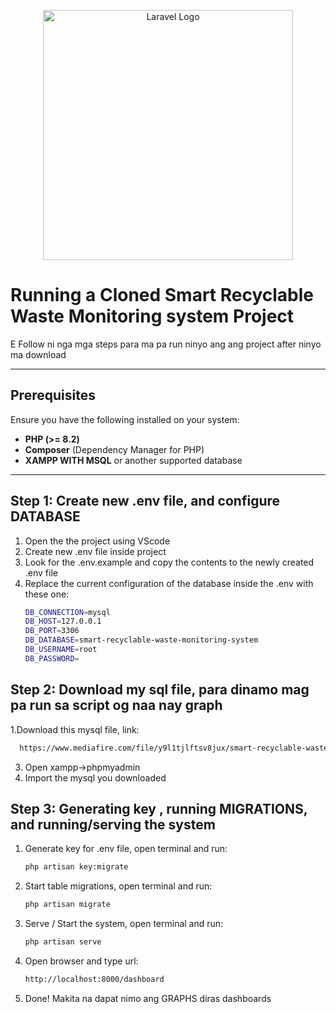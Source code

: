 <p align="center"><a href="https://laravel.com" target="_blank"><img src="https://scontent.xx.fbcdn.net/v/t1.15752-9/467473558_3999128883649739_3904109331498328680_n.jpg?_nc_cat=107&ccb=1-7&_nc_sid=0024fc&_nc_eui2=AeESgWeygsXi3srXhsG2Fbw77gULT93uIWLuBQtP3e4hYoApIehbTS4LQhZY2F4ZtlMtMu9CCOk8YHo0QudN4l4X&_nc_ohc=sp4U4E1hyYYQ7kNvgFQ33qd&_nc_ad=z-m&_nc_cid=0&_nc_zt=23&_nc_ht=scontent.xx&oh=03_Q7cD1QGY-44rfeWSpWxHE06GQfHtWFS6ntJ-wL2OwnDYf042yQ&oe=677098A2" width="400" alt="Laravel Logo"></a></p>

# Running a Cloned Smart Recyclable Waste Monitoring system Project

E Follow ni nga mga steps para ma pa run ninyo ang ang project after ninyo ma download

---

## Prerequisites

Ensure you have the following installed on your system:
- **PHP (>= 8.2)**
- **Composer** (Dependency Manager for PHP)
- **XAMPP WITH MSQL** or another supported database

---

## Step 1: Create new .env file, and configure DATABASE

1. Open the the project using VScode
2. Create new .env file inside project
3. Look for the .env.example and copy the contents to the newly created .env file
4. Replace the current configuration of the database inside the .env  with these one:
    ```bash
    DB_CONNECTION=mysql
    DB_HOST=127.0.0.1
    DB_PORT=3306
    DB_DATABASE=smart-recyclable-waste-monitoring-system
    DB_USERNAME=root
    DB_PASSWORD=


## Step 2: Download my sql file, para dinamo mag pa run sa script og naa nay graph

1.Download this mysql file, link:
  ```bash
    https://www.mediafire.com/file/y9l1tjlftsv8jux/smart-recyclable-waste-monitoring-system.sql/file
  ```
3. Open xampp->phpmyadmin
4. Import the mysql you downloaded


## Step 3: Generating key , running MIGRATIONS, and running/serving the system

1. Generate key for .env file, open terminal and run:
   ```bash
   php artisan key:migrate
   ```
2. Start table migrations, open terminal and run:
   ```bash
   php artisan migrate
   ```
3. Serve / Start the system, open terminal and run:
   ```bash
   php artisan serve
   ```
4. Open browser and type url:
   ```bash
   http://localhost:8000/dashboard
   ```
5. Done! Makita na dapat nimo ang GRAPHS diras dashboards



